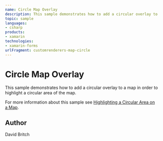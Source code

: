 ```yaml
---
name: Circle Map Overlay
description: This sample demonstrates how to add a circular overlay to a map in order to highlight a circular area of the map.
topic: sample
languages:
- csharp
products:
- xamarin
technologies:
- xamarin-forms
urlFragment: customrenderers-map-circle
---
```

Circle Map Overlay
==================

This sample demonstrates how to add a circular overlay to a map in order to highlight a circular area of the map.

For more information about this sample see [Highlighting a Circular Area on a Map](http://developer.xamarin.com/guides/xamarin-forms/custom-renderer/map/circle-map-overlay/).

Author
------

David Britch
